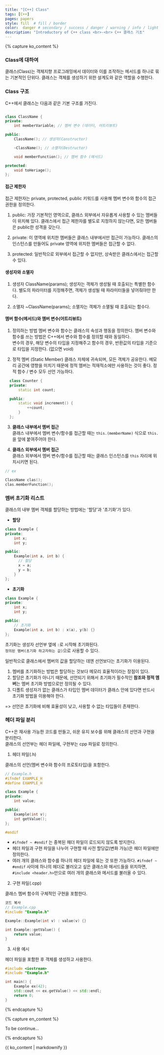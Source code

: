 ```yaml
---
title: "[C++] Class"
tags: [C++]
pages: papers
style: fill  # fill / border 
color:  danger # secondary / success / danger / warning / info / light / dark
description: "Introductory of C++ class <br>-<br> C++ 클래스 기초"
---
```


<!-- 한국어 콘텐츠 -->
{% capture ko_content %}

### Class에 대하여 
클래스(Class)는 객체지향 프로그래밍에서 데이터와 이를 조작하는 메서드를 하나로 묶는 기본적인 단위다. 클래스는 객체를 생성하기 위한 설계도와 같은 역할을 수행한다. 

### Class 구조  
  
C++에서 클래스는 다음과 같은 기본 구조를 가진다.

```cpp

class ClassName {
private:
    int memberVariable; // 멤버 변수 (데이터, 어트리뷰트)

public:
    ClassName(); // 생성자(Constructor)

    ~ClassName(); // 소멸자(Destructor)

    void memberFunction(); // 멤버 함수 (메서드)

protected:
    void toHeriage();
};
```
#### 접근 제한자 
접근 제한자는 private, protected, public 키워드를 사용해 멤버 변수와 함수의 접근 권한을 정의한다.  

01. public:
  가장 기본적인 영역으로, 클래스 외부에서 자유롭게 사용할 수 있는 멤버들이 위치해 있다. 클래스에서 접근 제한자를 별도로 지정하지 않는다면, 모든 멤버들은 public한 성격을 갖는다.  

02. private:
  이 영역에 위치한 멤버들은 클래스 내부에서만 접근이 가능하다. 클래스의 인스턴스를 만들어도 private 영역에 위치한 멤버들은 접근할 수 없다. 

03. protected:
  일반적으로 외부에서 접근할 수 없지만, 상속받은 클래스에서는 접근할 수 있다. 


#### 생성자와 소멸자

01. 생성자 ClassName(params);
  생성자는 객체가 생성될 때 호출되는 특별한 함수다. 별도의 파라미터를 지정해주면, 객체가 생성될 때 파라미터들을 넣어줘야만 한다.   

02. 소멸자 ~ClassName(params);
  소멸자는 객체가 소멸될 때 호출되는 함수다.

#### 멤버 함수(메서드)와 멤버 변수(어트리뷰트)

01. 정의하는 방법
  멤버 변수와 함수는 클래스의 속성과 행동을 정의한다. 멤버 변수와 함수를 쓰는 방법은 C++에서 변수와 함수를 정의할 때와 동일하다.  
  변수의 경우, 해당 변수의 타입을 지정해주고 함수의 경우, 반환값의 타입을 기준으로 타입을 지정한다. (없으면 void)

02. 정적 멤버 (Static Member)
  클래스 자체에 귀속되며, 모든 객체가 공유한다. 메모리 공간에 영향을 미치기 때문에 정적 멤버는 적재적소에만 사용하는 것이 좋다. 정적 함수 / 변수 모두 선언 가능하다.  

```cpp
  class Counter {
  private:
      static int count;

  public:
      static void increment() {
          ++count;
      }
  };
```

03. **클래스 내부에서 멤버 접근**  
  클래스 내부에서 멤버 변수/함수를 접근할 때는 `this.(memberName)` 식으로 `this.`을 앞에 붙여주어야 한다.  

04. **클래스 외부에서 멤버 접근**  
  클래스 외부에서 멤버 변수/함수를 접근할 때는 클래스 인스턴스를 `this` 자리에 위치시키면 된다.  

  ```cpp
  // ex

  ClassName clas();
  clas.memberFunction();
  ```


### 멤버 초기화 리스트  

클래스의 내부 멤버 객체를 할당하는 방법에는 '할당'과 '초기화'가 있다.  

- **할당**  

```cpp
class Example {
private:
    int x;
    int y;

public:
    Example(int a, int b) {
      // 할당 
      x = a;
      y = b;
    }
};
```
- **초기화**  

```cpp
class Example {
private:
    int x;
    int y;

public:
    // 초기화 
    Example(int a, int b) : x(a), y(b) {}
};
```
초기화는 생성자 선언부 옆에 `:`로 시작해 초기화된다.  
`정의된 멤버(초기화 하고자하는 값)`으로 사용할 수 있다. 

일반적으로 클래스에서 멤버의 값을 할당하는 데엔 선언보다는 초기화가 이용된다.   

01. 멤버를 초기화하는 방법은 할당하는 것보다 메모리 효율적이라는 장점이 있다.   
02. 할당은 초기화가 아니기 때문에, 선언되기 위해서 초기화가 필수적인 **참조와 정적 멤버**는 멤버 초기화 방법으로만 정의될 수 있다.   
03. 디폴트 생성자가 없는 클래스가 타입인 멤버 데이터가 클래스 안에 있다면 반드시 초기화 방법을 이용해야 한다.   

=> 선언은 초기화에 비해 효율성이 낮고, 사용할 수 없는 타입들이 존재한다. 


### 헤더 파일 분리 
C++은 재사용 가능한 코드를 만들고, 쉬운 유지 보수를 위해 클래스의 선언과 구현을 분리한다.  
클래스의 선언부는 헤더 파일에, 구현부는 cpp 파일로 정의한다. 

01. 헤더 파일(.h)

클래스의 선언(멤버 변수와 함수의 프로토타입)을 포함한다.

```cpp
// Example.h
#ifndef EXAMPLE_H
#define EXAMPLE_H

class Example {
private:
    int value;

public:
    Example(int v);
    int getValue();
};

#endif
``` 

- `#ifndef ~ #endif` 는 중복된 헤더 파일이 로드되지 않도록 방지한다.  
- 헤더 파일과 구현 파일을 나누어 구현할 때 사전 할당값(변화 가능)은 헤더 파일에만 정의한다.  
- 여러 개의 클래스와 함수를 하나의 헤더 파일에 묶는 것 또한 가능하다. `#ifndef ~ #endif` 사이에 하나의 헤더로 불러오고 싶은 클래스와 매서드들을 위치하면, `#include <header.h>`만으로 여러 개의 클래스와 메서드를 불러올 수 있다. 

02. 구현 파일(.cpp)

클래스 멤버 함수의 구체적인 구현을 포함한다.

```cpp
코드 복사
// Example.cpp
#include "Example.h"

Example::Example(int v) : value(v) {}

int Example::getValue() {
    return value;
}
```


03. 사용 예시

헤더 파일을 포함한 후 객체를 생성하고 사용한다.

```cpp
#include <iostream>
#include "Example.h"

int main() {
    Example ex(42);
    std::cout << ex.getValue() << std::endl;
    return 0;
}
```

{% endcapture %}

<!-- 영어 콘텐츠 -->
{% capture en_content %}

To be continue...

{% endcapture %}

<div id="content-ko" class="lang-content" data-lang="ko">
  {{ ko_content | markdownify }}
</div>

<div id="content-en" class="lang-content" data-lang="en" style="display: none;">
  {{ en_content | markdownify }}
</div>